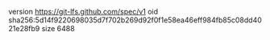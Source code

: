 version https://git-lfs.github.com/spec/v1
oid sha256:5d14f9220698035d7f702b269d92f0f1e58ea46eff984fb85c08dd4021e28fb9
size 6488

